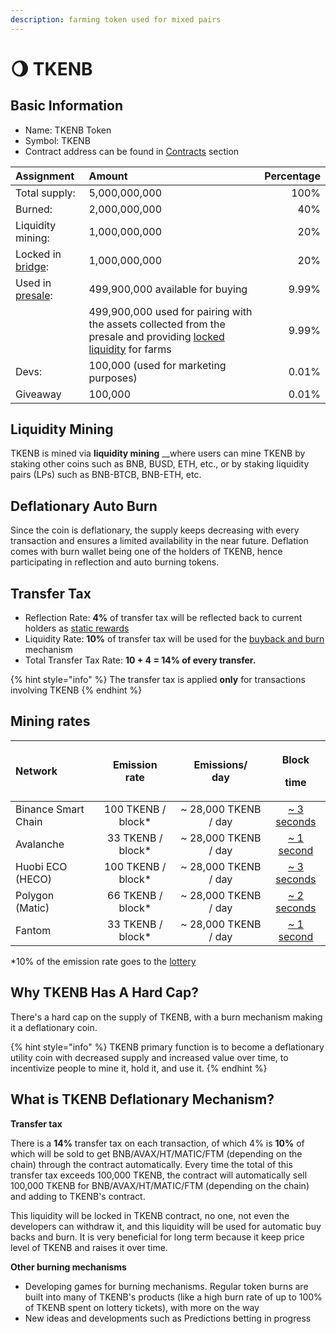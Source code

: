 ```yaml
---
description: farming token used for mixed pairs
---
```


# 🌖 TKENB

## Basic Information <a id="basic-information"></a>

* Name: TKENB Token
* Symbol: TKENB
* Contract address can be found in [Contracts](contracts.md) section

| Assignment | Amount | Percentage |
| :--- | :--- | ---: |
| Total supply: | 5,000,000,000 | 100% |
| Burned: | 2,000,000,000 | 40% |
| Liquidity mining:       | 1,000,000,000 | 20% |
| Locked in [bridge](https://github.com/zedatgithub/pancake-docs/tree/69f12926d7970e4756d48e399e4ed4a8a952acfe/tokenomics/features/token-bridge.md):        | 1,000,000,000 | 20% |
| Used in [presale](https://github.com/zedatgithub/pancake-docs/tree/69f12926d7970e4756d48e399e4ed4a8a952acfe/tokenomics/presale.md): | 499,900,000 available for buying | 9.99% |
|  | 499,900,000 used for pairing with the assets collected  from the presale and providing [locked liquidity](https://github.com/zedatgithub/pancake-docs/tree/69f12926d7970e4756d48e399e4ed4a8a952acfe/tokenomics/features/locked-liquidity.md) for farms | 9.99% |
| Devs: | 100,000 \(used for marketing purposes\) | 0.01% |
| Giveaway | 100,000 | 0.01% |

## **Liquidity Mining**

TKENB is mined via **liquidity mining** __where users can mine TKENB by staking other coins such as BNB, BUSD, ETH, etc., or by staking liquidity pairs \(LPs\) such as BNB-BTCB, BNB-ETH, etc.

## **Deflationary Auto Burn**

Since the coin is deflationary, the supply keeps decreasing with every transaction and ensures a limited availability in the near future. Deflation comes with burn wallet being one of the holders of TKENB, hence participating in reflection and auto burning tokens.

## Transfer Tax <a id="transfer-tax"></a>

* Reflection Rate: **4%** of transfer tax will be reflected back to current holders as [static rewards](static-rewards.md)
* Liquidity Rate: **10%** of transfer tax will be used for the [buyback and burn](../features/automatic-burning.md) mechanism
* Total Transfer Tax Rate: **10 + 4 = 14% of every transfer.**

{% hint style="info" %}
The transfer tax is applied **only** for transactions involving TKENB
{% endhint %}

## Mining rates <a id="emission-rate"></a>

<table>
  <thead>
    <tr>
      <th style="text-align:left">Network</th>
      <th style="text-align:center">Emission
        <br />rate</th>
      <th style="text-align:center">Emissions/
        <br />day</th>
      <th style="text-align:center">
        <p>Block</p>
        <p>time</p>
      </th>
    </tr>
  </thead>
  <tbody>
    <tr>
      <td style="text-align:left">Binance Smart Chain</td>
      <td style="text-align:center">100 TKENB / block*</td>
      <td style="text-align:center">~ 28,000 TKENB / day</td>
      <td style="text-align:center"><a href="https://bscscan.com/chart/blocktime">~ 3 seconds</a>
      </td>
    </tr>
    <tr>
      <td style="text-align:left">Avalanche</td>
      <td style="text-align:center">33 TKENB / block*</td>
      <td style="text-align:center">~ 28,000 TKENB / day</td>
      <td style="text-align:center"><a href="https://cchain.explorer.avax.network/">~ 1 second</a>
      </td>
    </tr>
    <tr>
      <td style="text-align:left">Huobi ECO (HECO)</td>
      <td style="text-align:center">100 TKENB / block*</td>
      <td style="text-align:center">~ 28,000 TKENB / day</td>
      <td style="text-align:center"><a href="https://hecoinfo.com/chart/blocktime">~ 3 seconds</a>
      </td>
    </tr>
    <tr>
      <td style="text-align:left">Polygon (Matic)</td>
      <td style="text-align:center">66 TKENB / block*</td>
      <td style="text-align:center">~ 28,000 TKENB / day</td>
      <td style="text-align:center"><a href="https://polygonscan.com/chart/blocktime">~ 2 seconds</a>
      </td>
    </tr>
    <tr>
      <td style="text-align:left">Fantom</td>
      <td style="text-align:center">33 TKENB / block*</td>
      <td style="text-align:center">~ 28,000 TKENB / day</td>
      <td style="text-align:center"><a href="https://ftmscan.com/chart/blocktime">~ 1 second</a>
      </td>
    </tr>
  </tbody>
</table>

\*10% of the emission rate goes to the [lottery](../features/lottery.md)

## Why TKENB Has A Hard Cap?

There's a hard cap on the supply of TKENB, with a burn mechanism making it a deflationary coin.

{% hint style="info" %}
TKENB primary function is to become a deflationary utility coin with decreased supply and increased value over time, to incentivize people to mine it, hold it, and use it.
{% endhint %}

## What is TKENB Deflationary Mechanism?

**Transfer tax**

There is a **14%** transfer tax on each transaction, of which 4% is **10%** of which will be sold to get BNB/AVAX/HT/MATIC/FTM \(depending on the chain\) through the contract automatically. Every time the total of this transfer tax exceeds 100,000 TKENB, the contract will automatically sell 100,000 TKENB for BNB/AVAX/HT/MATIC/FTM \(depending on the chain\) and adding to TKENB's contract.

This liquidity will be locked in TKENB contract, no one, not even the developers can withdraw it, and this liquidity will be used for automatic buy backs and burn. It is very beneficial for long term because it keep price level of TKENB and raises it over time.

**Other burning mechanisms**

* Developing games for burning mechanisms. Regular token burns are built into many of TKENB's products \(like a high burn rate of up to 100% of TKENB spent on lottery tickets\), with more on the way
* New ideas and developments such as Predictions betting in progress

